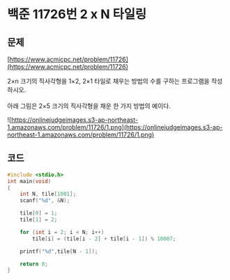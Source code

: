 # 백준 11726번 2 x N 타일링

## 문제
[https://www.acmicpc.net/problem/11726](https://www.acmicpc.net/problem/11726)

2×n 크기의 직사각형을 1×2, 2×1 타일로 채우는 방법의 수를 구하는 프로그램을 작성하시오.</br>
</br>
아래 그림은 2×5 크기의 직사각형을 채운 한 가지 방법의 예이다.</br>

![https://onlinejudgeimages.s3-ap-northeast-1.amazonaws.com/problem/11726/1.png](https://onlinejudgeimages.s3-ap-northeast-1.amazonaws.com/problem/11726/1.png)

## 코드
```c++
#include <stdio.h>
int main(void)
{
    int N, tile[1001];
    scanf("%d", &N);

    tile[0] = 1;
    tile[1] = 2;

    for (int i = 2; i < N; i++)
        tile[i] = (tile[i - 2] + tile[i - 1]) % 10007;

    printf("%d",tile[N - 1]);

    return 0;
}
```
